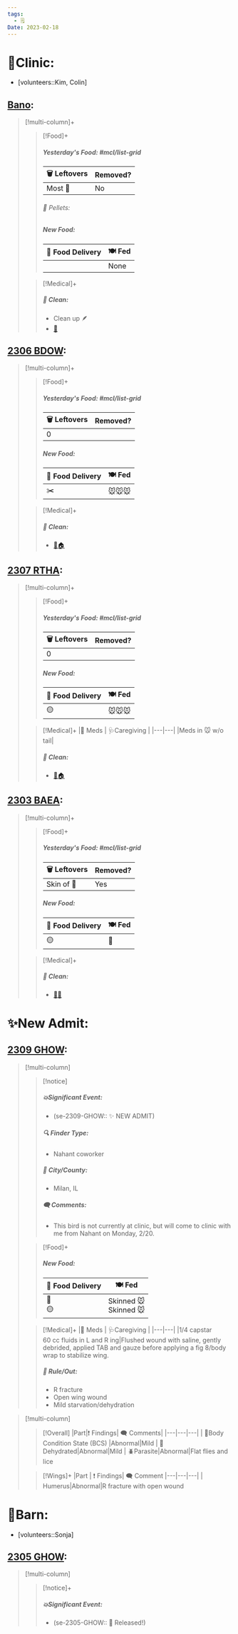 ```yaml
---
tags:
  - 🗒️
Date: 2023-02-18
---
```


# 🏥Clinic:
- [volunteers::Kim, Colin]

## [Bano](../RARE%20Birds/Ed%20Birds/Bano.md):
> [!multi-column]+
>
>> [!Food]+
>> ##### Yesterday's Food: #mcl/list-grid
>> |🗑️ Leftovers| Removed?
>> |---|---|
>>|Most 🐥|No
>>
>>###### 💩 Pellets:
>>
>> ##### New Food:
>> |🚚 Food Delivery| 🍽️ Fed|
>> |---|---|
>>||None
>
>> [!Medical]+
>>##### 🫧 Clean:
>> - Clean up 🪶
>> - [🧽](../Admin/Codes/Scrubbed%20cage.md)

## [2306 BDOW](../RARE%20Birds/2306%20BDOW.md):
> [!multi-column]+
>
>> [!Food]+
>> ##### Yesterday's Food: #mcl/list-grid
>> |🗑️ Leftovers| Removed?
>> |---|---|
>>|0|
>>
>> ##### New Food:
>> |🚚 Food Delivery| 🍽️ Fed|
>> |---|---|
>>|✂️|🐭🐭🐭
>
>> [!Medical]+
>>##### 🫧 Clean:
>> - [🧼🏠](../Admin/Codes/Moved%20to%20clean%20cage.md)

## [2307 RTHA](../RARE%20Birds/2307%20RTHA.md):
> [!multi-column]+
>
>> [!Food]+
>> ##### Yesterday's Food: #mcl/list-grid
>> |🗑️ Leftovers| Removed?
>> |---|---|
>>|0|
>>
>> ##### New Food:
>> |🚚 Food Delivery| 🍽️ Fed|
>> |---|---|
>>|🟡|🐭🐭🐭
>
>> [!Medical]+
>> |💊 Meds | 🩺Caregiving |
>> |---|---|
>> |Meds in 🐭 w/o tail|
>>
>>##### 🫧 Clean:
>> - [🧼🏠](../Admin/Codes/Moved%20to%20clean%20cage.md)

## [2303 BAEA](../RARE%20Birds/2303%20BAEA.md):
> [!multi-column]+
>
>> [!Food]+
>> ##### Yesterday's Food: #mcl/list-grid
>> |🗑️ Leftovers| Removed?
>> |---|---|
>>|Skin of 🐀|Yes
>>
>> ##### New Food:
>> |🚚 Food Delivery| 🍽️ Fed|
>> |---|---|
>>|🟡|🐀
>
>> [!Medical]+
>>##### 🫧 Clean:
>> - [🧼➗](../Admin/Codes/Cleaned%20with%20divider.md)

# ✨New Admit:

## [2309 GHOW](../RARE%20Birds/2309%20GHOW.md):
> [!multi-column]
>
>> [!notice]
>> ##### 💥Significant Event:
>> - (se-2309-GHOW:: ✨ NEW ADMIT)
>>
>> ##### 🔍 Finder Type:
>> - Nahant coworker
>>
>> ##### 🌆 City/County:
>> - Milan, IL
>>
>>##### 🗨️ Comments:
>>- This bird is not currently at clinic, but will come to clinic with me from Nahant on Monday, 2/20.
>
>> [!Food]+
>> ##### New Food:
>> |🚚 Food Delivery| 🍽️ Fed|
>> |---|---|
>>|🫱<br>🟡|Skinned 🐭<br>Skinned 🐭
>
>> [!Medical]+
>> |💊 Meds | 🩺Caregiving |
>> |---|---|
>> |1/4 capstar<br>60 cc fluids in L and R ing|Flushed wound with saline, gently debrided, applied TAB and gauze before applying a fig 8/body wrap to stabilize wing. 
>>
>>##### 🥼 Rule/Out:
>>- R fracture
>>- Open wing wound
>>- Mild starvation/dehydration

> [!multi-column]
>
>> [!Overall]
>>|Part|❗ Findings| 🗨️ Comments|
>>|---|---|---|
>>| 🧍Body Condition State (BCS) |Abnormal|Mild
>>| 🌊Dehydrated|Abnormal|Mild
>>| 🪲Parasite|Abnormal|Flat flies and lice
>>
>
>> [!Wings]+
>> |Part | ❗ Findings| 🗨️ Comment
>> |---|---|---|
>>| Humerus|Abnormal|R fracture with open wound

# 🏡Barn:
- [volunteers::Sonja]

## [2305 GHOW](../RARE%20Birds/2305%20GHOW.md):
> [!multi-column]
>
>> [!notice]+
>> ##### 💥Significant Event:
>>- (se-2305-GHOW:: 🥳 Released!)


